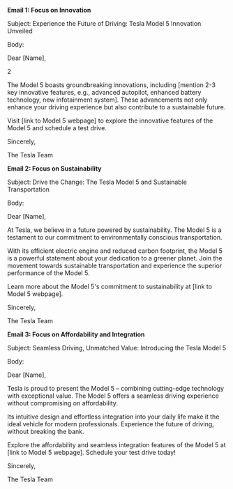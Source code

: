 **Email 1: Focus on Innovation**

Subject: Experience the Future of Driving: Tesla Model 5 Innovation Unveiled

Body:

Dear [Name],

2

The Model 5 boasts groundbreaking innovations, including [mention 2-3 key innovative features, e.g., advanced autopilot, enhanced battery technology, new infotainment system].  These advancements not only enhance your driving experience but also contribute to a sustainable future.

Visit [link to Model 5 webpage] to explore the innovative features of the Model 5 and schedule a test drive.

Sincerely,

The Tesla Team


**Email 2: Focus on Sustainability**

Subject: Drive the Change: The Tesla Model 5 and Sustainable Transportation

Body:

Dear [Name],

At Tesla, we believe in a future powered by sustainability.  The Model 5 is a testament to our commitment to environmentally conscious transportation.

With its efficient electric engine and reduced carbon footprint, the Model 5 is a powerful statement about your dedication to a greener planet.  Join the movement towards sustainable transportation and experience the superior performance of the Model 5.

Learn more about the Model 5's commitment to sustainability at [link to Model 5 webpage].

Sincerely,

The Tesla Team


**Email 3: Focus on Affordability and Integration**

Subject: Seamless Driving, Unmatched Value: Introducing the Tesla Model 5

Body:

Dear [Name],

Tesla is proud to present the Model 5 – combining cutting-edge technology with exceptional value.  The Model 5 offers a seamless driving experience without compromising on affordability.

Its intuitive design and effortless integration into your daily life make it the ideal vehicle for modern professionals.  Experience the future of driving, without breaking the bank.

Explore the affordability and seamless integration features of the Model 5 at [link to Model 5 webpage].  Schedule your test drive today!

Sincerely,

The Tesla Team